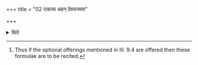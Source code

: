 +++
title = "02 राकाया अहन् देवयज्यया"

+++

<details><summary>थिते</summary>

2. These formulae are optional: rākāya aham..., sinivālyā aham..., kuhvā aham....[^1]  

[^1]: Thus if the optional offerings mentioned in III. 9.4 are offered then these formulae are to be recited.
</details>
